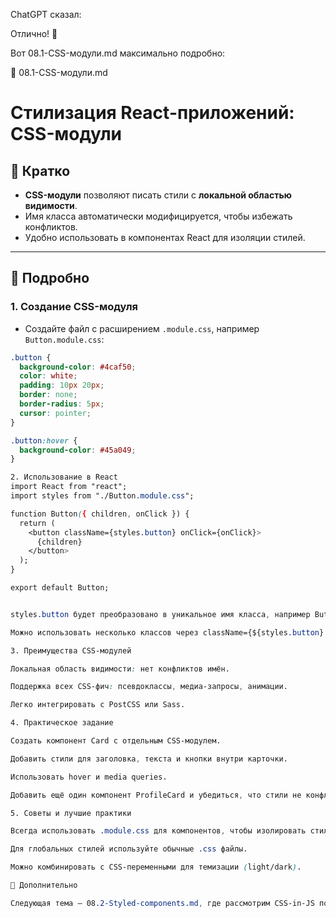 ChatGPT сказал:

Отлично! 🚀

Вот 08.1-CSS-модули.md максимально подробно:

📄 08.1-CSS-модули.md
# Стилизация React-приложений: CSS-модули

## 🔹 Кратко
- **CSS-модули** позволяют писать стили с **локальной областью видимости**.  
- Имя класса автоматически модифицируется, чтобы избежать конфликтов.  
- Удобно использовать в компонентах React для изоляции стилей.

---

## 🔹 Подробно

### 1. Создание CSS-модуля
- Создайте файл с расширением `.module.css`, например `Button.module.css`:
```css
.button {
  background-color: #4caf50;
  color: white;
  padding: 10px 20px;
  border: none;
  border-radius: 5px;
  cursor: pointer;
}

.button:hover {
  background-color: #45a049;
}

2. Использование в React
import React from "react";
import styles from "./Button.module.css";

function Button({ children, onClick }) {
  return (
    <button className={styles.button} onClick={onClick}>
      {children}
    </button>
  );
}

export default Button;


styles.button будет преобразовано в уникальное имя класса, например Button_button__3Xx5F.

Можно использовать несколько классов через className={${styles.button} ${styles.active}}.

3. Преимущества CSS-модулей

Локальная область видимости: нет конфликтов имён.

Поддержка всех CSS-фич: псевдоклассы, медиа-запросы, анимации.

Легко интегрировать с PostCSS или Sass.

4. Практическое задание

Создать компонент Card с отдельным CSS-модулем.

Добавить стили для заголовка, текста и кнопки внутри карточки.

Использовать hover и media queries.

Добавить ещё один компонент ProfileCard и убедиться, что стили не конфликтуют.

5. Советы и лучшие практики

Всегда использовать .module.css для компонентов, чтобы изолировать стили.

Для глобальных стилей используйте обычные .css файлы.

Можно комбинировать с CSS-переменными для темизации (light/dark).

🔹 Дополнительно

Следующая тема — 08.2-Styled-components.md, где рассмотрим CSS-in-JS подход.